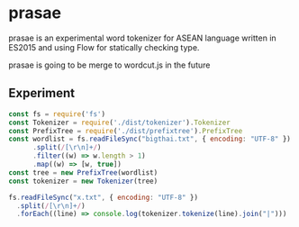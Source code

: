 # prasae

prasae is an experimental word tokenizer for ASEAN language written in ES2015 and using Flow for statically checking type.

prasae is going to be merge to wordcut.js in the future


## Experiment

````javascript
const fs = require('fs')
const Tokenizer = require('./dist/tokenizer').Tokenizer
const PrefixTree = require('./dist/prefixtree').PrefixTree
const wordlist = fs.readFileSync("bigthai.txt", { encoding: "UTF-8" })
      .split(/[\r\n]+/)
      .filter((w) => w.length > 1)
      .map((w) => [w, true])
const tree = new PrefixTree(wordlist)
const tokenizer = new Tokenizer(tree)

fs.readFileSync("x.txt", { encoding: "UTF-8" })
  .split(/[\r\n]+/)
  .forEach((line) => console.log(tokenizer.tokenize(line).join("|")))
````